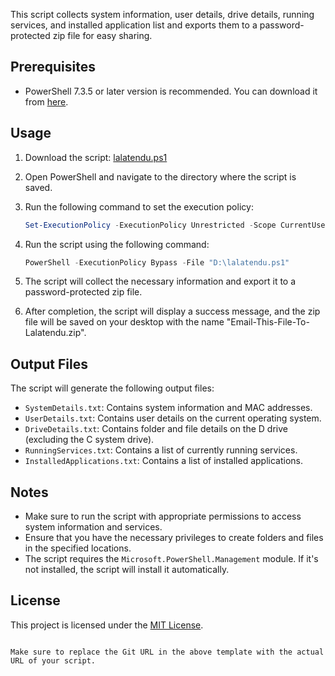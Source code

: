 This script collects system information, user details, drive details, running services, and installed application list and exports them to a password-protected zip file for easy sharing.

## Prerequisites

- PowerShell 7.3.5 or later version is recommended. You can download it from [here](https://github.com/PowerShell/PowerShell/releases/download/v7.3.5/PowerShell-7.3.5-win-x64.msi).

## Usage

1. Download the script: [lalatendu.ps1](https://github.com/Lalatenduswain/CITPL/blob/master/lalatendu.ps1)

2. Open PowerShell and navigate to the directory where the script is saved.

3. Run the following command to set the execution policy:
   ```powershell
   Set-ExecutionPolicy -ExecutionPolicy Unrestricted -Scope CurrentUser
   ```

4. Run the script using the following command:
   ```powershell
   PowerShell -ExecutionPolicy Bypass -File "D:\lalatendu.ps1"
   ```

5. The script will collect the necessary information and export it to a password-protected zip file.

6. After completion, the script will display a success message, and the zip file will be saved on your desktop with the name "Email-This-File-To-Lalatendu.zip".

## Output Files

The script will generate the following output files:

- `SystemDetails.txt`: Contains system information and MAC addresses.
- `UserDetails.txt`: Contains user details on the current operating system.
- `DriveDetails.txt`: Contains folder and file details on the D drive (excluding the C system drive).
- `RunningServices.txt`: Contains a list of currently running services.
- `InstalledApplications.txt`: Contains a list of installed applications.

## Notes

- Make sure to run the script with appropriate permissions to access system information and services.
- Ensure that you have the necessary privileges to create folders and files in the specified locations.
- The script requires the `Microsoft.PowerShell.Management` module. If it's not installed, the script will install it automatically.

## License

This project is licensed under the [MIT License](LICENSE).
```

Make sure to replace the Git URL in the above template with the actual URL of your script.
